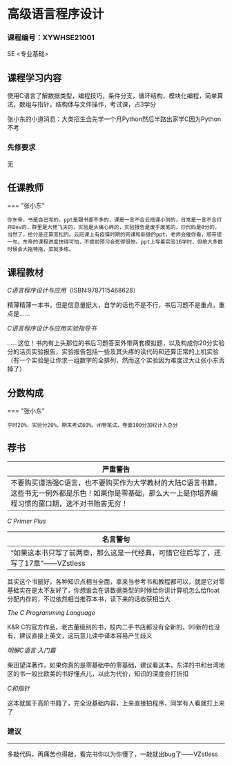 # 高级语言程序设计

### 课程编号：XYWHSE21001

<div class="badges">
<span class="badge se-badge">SE <专业基础></span>
</div>



## 课程学习内容

使用C语言了解数据类型，编程技巧，条件分支，循环结构，模块化编程，简单算法，数组与指针，结构体与文件操作，考试课，占3学分

张小东的小道消息：大类招生会先学一个月Python然后半路出家学C因为Python不考

### 先修要求

无

## 任课教师

=== "张小东"

    你东帝，书是自己写的，ppt是跟书差不多的，课是一言不合云班课小测的，日常是一言不合打开Dev的，群里是大佬飞天的，实验是头痛心碎的，实验报告是废手废笔的，抄代码是0分的，当然了，给分是还算宽松的。云班课上有疫情时期的网课和新做的ppt，老师会催你看，顺带提一句，东帝的课程进度快得可怕，不提前预习会死得很惨。ppt上写着实验16学时，但绝大多数时候会大拖特拖，菜就多练。

## 课程教材

*C语言程序设计与应用*（ISBN:9787115468628）

精薄精薄一本书，但是信息量挺大，自学的话也不是不行，书后习题不是重点，重点是......

*C语言程序设计与应用实验指导书*

......这位！书内有上头那位的书后习题答案外带两套模拟题，以及构成你20分实验分的活页实验报告，实验报告包括一些及其头疼的读代码和还算正常的上机实验（有一个实验是让你求一组数字的全排列，然而这个实验因为难度过大让张小东否掉了）

## 分数构成

=== "张小东"

    平时20%，实验分20%，期末考试60%，闭卷笔试，卷面100分加权计入总分

## 荐书

| 严重警告                                                     |
| ------------------------------------------------------------ |
| 不要购买谭浩强C语言，也不要购买作为大学教材的大陆C语言书籍，这些书无一例外都是乐色！如果你是零基础，那么大一上是你培养编程习惯的窗口期，选不对书贻害无穷！ |

*C Primer Plus*

| 名言警句                                                     |
| ------------------------------------------------------------ |
| ”如果这本书只写了前两章，那么这是一代经典，可惜它往后写了，还写了17章“——VZstless |

其实这个书挺好，各种知识点相当全面，拿来当参考书和教程都可以，就是它对零基础实在是太不友好了，你想谁会在讲数据类型的时候给你讲计算机怎么给float分配内存的，不过依然相当推荐本书，读下来的话收获相当大

*The C Programming Language*

K&R C的官方作品，老古董级别的书，校内二手书店都没有全新的，99新的也没有，建议直接上英文，这玩意儿读中译本容易产生歧义

*明解C语言 入门篇*

柴田望洋著作，如果你真的是零基础中的零基础，建议看这本，东洋的书和台湾地区的书一般比欧美的书好懂点儿，以此为代价，知识的深度会打折扣

*C和指针*

这本就属于高阶书籍了，完全没基础内容，上来直接拍程序，同学有人看就打上来了

### 建议

------

多敲代码，再痛苦也得敲，看完书你以为你懂了，一敲就出bug了——VZstless

